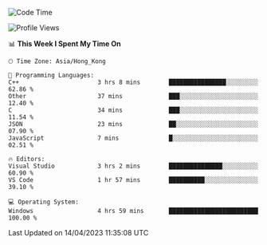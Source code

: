 <!--START_SECTION:waka-->
![Code Time](http://img.shields.io/badge/Code%20Time-50%20hrs%2037%20mins-blue)

![Profile Views](http://img.shields.io/badge/Profile%20Views-1-blue)

📊 **This Week I Spent My Time On** 

```text
🕑︎ Time Zone: Asia/Hong_Kong

💬 Programming Languages: 
C++                      3 hrs 8 mins        ████████████████░░░░░░░░░   62.86 % 
Other                    37 mins             ███░░░░░░░░░░░░░░░░░░░░░░   12.40 % 
C                        34 mins             ███░░░░░░░░░░░░░░░░░░░░░░   11.54 % 
JSON                     23 mins             ██░░░░░░░░░░░░░░░░░░░░░░░   07.90 % 
JavaScript               7 mins              █░░░░░░░░░░░░░░░░░░░░░░░░   02.51 % 

🔥 Editors: 
Visual Studio            3 hrs 2 mins        ███████████████░░░░░░░░░░   60.90 % 
VS Code                  1 hr 57 mins        ██████████░░░░░░░░░░░░░░░   39.10 % 

💻 Operating System: 
Windows                  4 hrs 59 mins       █████████████████████████   100.00 % 
```


 Last Updated on 14/04/2023 11:35:08 UTC
<!--END_SECTION:waka-->

